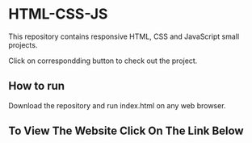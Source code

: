 # HTML-CSS-JS

This repository contains responsive HTML, CSS and JavaScript small projects.

Click on correspondding button to check out the project.

## How to run

Download the repository and run index.html on any web browser.

## To View The Website Click On The Link Below
